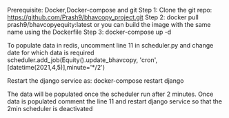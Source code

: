 Prerequisite: Docker,Docker-compose and git
Step 1:
    Clone the git repo: https://github.com/Prash9/bhavcopy_project.git
Step 2:
    docker pull prash9/bhavcopyequity:latest
    or you can build the image with the same name using the Dockerfile
Step 3:
    docker-compose up -d

To populate data in redis, uncomment line 11 in scheduler.py and 
change date for which data is required
    scheduler.add_job(Equity().update_bhavcopy, 'cron',[datetime(2021,4,5)],minute='*/2')

Restart the django service as:
    docker-compose restart django

The data will be populated once the scheduler run after 2 minutes.
Once data is populated comment the line 11 and restart django service so that the 2min 
scheduler is deactivated